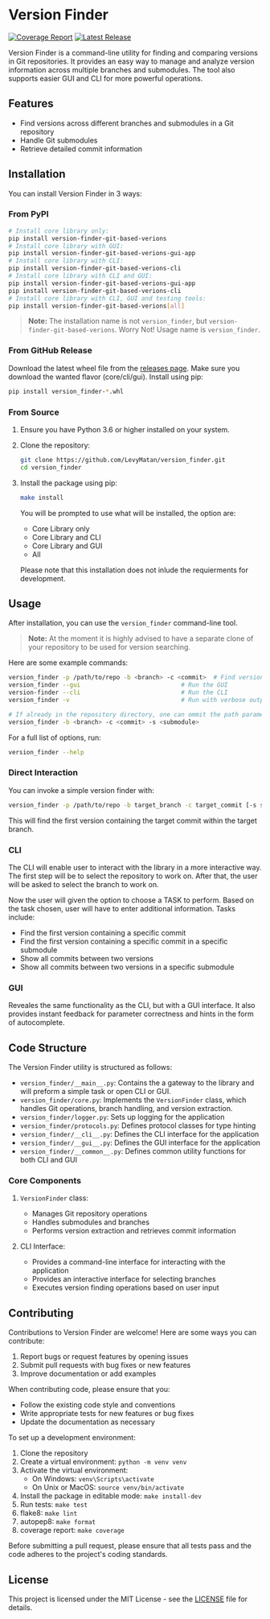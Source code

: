 
# Version Finder

[![Coverage Report](https://img.shields.io/badge/Coverage-Report-green)](https://LevyMatan.github.io/version_finder/)
[![Latest Release](https://img.shields.io/github/v/release/LevyMatan/version_finder)](https://github.com/LevyMatan/version_finder/releases/latest)

Version Finder is a command-line utility for finding and comparing versions in Git repositories. It provides an easy way to manage and analyze version information across multiple branches and submodules. The tool also supports easier GUI and CLI for more powerful operations.

## Features

- Find versions across different branches and submodules in a Git repository
- Handle Git submodules
- Retrieve detailed commit information

## Installation

You can install Version Finder in 3 ways:

### From PyPI

```bash
# Install core library only:
pip install version-finder-git-based-verions
# Install core library with GUI:
pip install version-finder-git-based-verions-gui-app
# Install core library with CLI:
pip install version-finder-git-based-verions-cli
# Install core library with CLI and GUI:
pip install version-finder-git-based-verions-gui-app
pip install version-finder-git-based-verions-cli
# Install core library with CLI, GUI and testing tools:
pip install version-finder-git-based-verions[all]
```

> **Note:** The installation name is not `version_finder`, but `version-finder-git-based-verions`. Worry Not! Usage name is `version_finder`.

### From GitHub Release

Download the latest wheel file from the [releases page](https://github.com/LevyMatan/version_finder/releases/latest).
Make sure you download the wanted flavor (core/cli/gui).
Install using pip:

```bash
pip install version_finder-*.whl
```

### From Source

1. Ensure you have Python 3.6 or higher installed on your system.
2. Clone the repository:

   ```bash
   git clone https://github.com/LevyMatan/version_finder.git
   cd version_finder
   ```

3. Install the package using pip:

   ```bash
   make install
   ```

   You will be prompted to use what will be installed, the option are:
   - Core Library only
   - Core Library and CLI
   - Core Library and GUI
   - All

   Please note that this installation does not inlude the requierments for development.

## Usage

After installation, you can use the `version_finder` command-line tool.

> **Note:** At the moment it is highly advised to have a separate clone of your repository to be used for version searching.

Here are some example commands:

```bash
version_finder -p /path/to/repo -b <branch> -c <commit>  # Find versions in specified repository
version_finder --gui                            # Run the GUI
version-finder --cli                            # Run the CLI
version_finder -v                               # Run with verbose output

# If already in the repository directory, one can ommit the path parameter
version_finder -b <branch> -c <commit> -s <submodule>
```

For a full list of options, run:

```bash
version_finder --help
```

### Direct Interaction

You can invoke a simple version finder with:

```bash
version_finder -p /path/to/repo -b target_branch -c target_commit [-s submodule_path]
```

This will find the first version containing the target commit within the target branch.

### CLI

The CLI will enable user to interact with the library in a more interactive way.
The first step will be to select the repository to work on.
After that, the user will be asked to select the branch to work on.

Now the user will given the option to choose a TASK to perform.
Based on the task chosen, user will have to enter additional information.
Tasks include:

- Find the first version containing a specific commit
- Find the first version containing a specific commit in a specific submodule
- Show all commits between two versions
- Show all commits between two versions in a specific submodule

### GUI

Reveales the same functionality as the CLI, but with a GUI interface.
It also provides instant feedback for parameter correctness and hints in the form of autocomplete.

## Code Structure

The Version Finder utility is structured as follows:

- `version_finder/__main__.py`: Contains the a gateway to the library and will preform a simple task or open CLI or GUI.
- `version_finder/core.py`: Implements the `VersionFinder` class, which handles Git operations, branch handling, and version extraction.
- `version_finder/logger.py`: Sets up logging for the application
- `version_finder/protocols.py`: Defines protocol classes for type hinting
- `version_finder/__cli__.py`: Defines the CLI interface for the application
- `version_finder/__gui__.py`: Defines the GUI interface for the application
- `version_finder/__common__.py`: Defines common utility functions for both CLI and GUI

### Core Components

1. `VersionFinder` class:
   - Manages Git repository operations
   - Handles submodules and branches
   - Performs version extraction and retrieves commit information

2. CLI Interface:
   - Provides a command-line interface for interacting with the application
   - Provides an interactive interface for selecting branches
   - Executes version finding operations based on user input

## Contributing

Contributions to Version Finder are welcome! Here are some ways you can contribute:

1. Report bugs or request features by opening issues
2. Submit pull requests with bug fixes or new features
3. Improve documentation or add examples

When contributing code, please ensure that you:

- Follow the existing code style and conventions
- Write appropriate tests for new features or bug fixes
- Update the documentation as necessary

To set up a development environment:

1. Clone the repository
2. Create a virtual environment: `python -m venv venv`
3. Activate the virtual environment:
   - On Windows: `venv\Scripts\activate`
   - On Unix or MacOS: `source venv/bin/activate`
4. Install the package in editable mode: `make install-dev`
5. Run tests: `make test`
6. flake8: `make lint`
7. autopep8: `make format`
8. coverage report: `make coverage`

Before submitting a pull request, please ensure that all tests pass and the code adheres to the project's coding standards.

## License

This project is licensed under the MIT License - see the [LICENSE](LICENSE) file for details.
